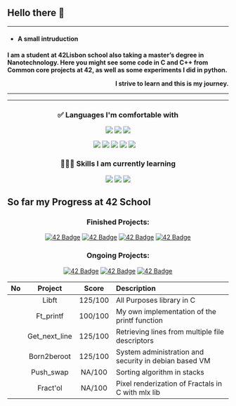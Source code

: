 ## Hello there 👋
---

- #### A small intruduction
<h4 align="left">
  I am a student at 42Lisbon school also taking a master’s degree in Nanotechnology.
Here you might see some code in C and C++ from Common core projects at 42, as well as some experiments I did in python.

<p align="right">
I strive to learn and this is my journey.
</p>

---
---

<h3 align="center">✅ Languages I'm comfortable with</h3>
<p align="center">
  <img src="https://img.shields.io/badge/C-00599C?logo=c&logoColor=white&style=for-the-badge" />
  <img src="https://img.shields.io/badge/Python-3776AB?logo=python&logoColor=white&style=for-the-badge" />
  <img src="https://img.shields.io/badge/Shell_Script-121011?logo=gnu-bash&logoColor=white&style=for-the-badge" />
<p align="center">
  <img src="https://img.shields.io/badge/Git-E34F26?logo=git&logoColor=white&style=for-the-badge" />
  <img src="https://img.shields.io/badge/Docker-2496ED?logo=docker&logoColor=white&style=for-the-badge" />
  <img src="https://img.shields.io/badge/VirtualBox-183A61?logo=virtualbox&logoColor=white&style=for-the-badge" />
  <img src="https://img.shields.io/badge/-Hyper_V-017AD7?logoColor=white&style=for-the-badge" />
  <img src="https://img.shields.io/badge/Microsoft_Excel-217346?logo=microsoft-excel&logoColor=white&style=for-the-badge" />
  <img src="" />
  <img src="" />
  <img src="" />
  <img src="" />
  

</p>

<h3 align="center">👨🏻‍🏫 Skills I am currently learning</h3>
<p align="center">
  <img src="https://img.shields.io/badge/TypeScript-007ACC?logo=typescript&logoColor=white&style=for-the-badge" />
  <img src="https://img.shields.io/badge/C%2B%2B-00599C?logo=c%2B%2B&logoColor=white&style=for-the-badge" />
  <img src="https://img.shields.io/badge/MariaDB-01529E?logo=mariadb&logoColor=white&style=for-the-badge" />
</p>


## So far my Progress at 42 School
<div align="center">

### Finished Projects: 

<a href="https://github.com/Fandre-b/Fandre-b">![42 Badge](https://github.com/ayogun/42-project-badges/raw/main/badges/libftm.png)</a>
<a href="https://github.com/Fandre-b/Fandre-b">![42 Badge](https://github.com/ayogun/42-project-badges/raw/main/badges/ft_printfe.png)</a>
<a href="https://github.com/Fandre-b/Fandre-b">![42 Badge](https://github.com/ayogun/42-project-badges/raw/main/badges/get_next_linem.png)</a>
<a href="https://github.com/Fandre-b/Fandre-b">![42 Badge](https://github.com/ayogun/42-project-badges/raw/main/badges/born2berootm.png)</a>

### Ongoing Projects: 

<a href="https://github.com/Fandre-b/Fandre-b">![42 Badge](https://github.com/ayogun/42-project-badges/raw/main/badges/push_swapn.png)</a>
<a href="https://github.com/Fandre-b/Fandre-b">![42 Badge](https://github.com/ayogun/42-project-badges/raw/main/badges/fract-oln.png)</a>
<a href="https://github.com/Fandre-b/Fandre-b">![42 Badge](https://github.com/ayogun/42-project-badges/raw/main/badges/pipexn.png)</a>



| No  | Project                                     | Score   | Description |
| :-: | :------------------------------------------: | :----:  | :-------------------|
|     | Libft                                       | 125/100 | All Purposes library in C |
|     | Ft_printf                                   | 100/100 | My own implementation of the printf function |
|     | Get_next_line                               | 125/100 | Retrieving lines from multiple file descriptors |
|     | Born2beroot                                 | 125/100 | System administration and security in debian based VM |
|     | Push_swap                                   | NA/100 | Sorting algorithm in stacks |
|     | Fract'ol                                    | NA/100 | Pixel renderization of Fractals in C with mlx lib |

</div>


<!--
**Fandre-b/Fandre-b** is a ✨ _special_ ✨ repository because its `README.md` (this file) appears on your GitHub profile.

Here are some ideas to get you started:

- 🔭 I’m currently working on ...
- 🌱 I’m currently learning ...
- 👯 I’m looking to collaborate on ...
- 🤔 I’m looking for help with ...
- 💬 Ask me about ...
- 📫 How to reach me: ...
- 😄 Pronouns: ...
- ⚡ Fun fact: ...
-->
